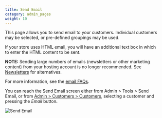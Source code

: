 ```yaml
---
title: Send Email 
category: admin_pages
weight: 10
---
```


This page allows you to send email to your customers. Individual customers may be selected, or pre-defined groupings may be used.

If your store uses HTML email, you will have an additional text box in which to enter the HTML content to be sent. 

**NOTE:** Sending large numbers of emails (newsletters or other marketing content) from your hosting account is no longer recommended. 
See [Newsletters](/user/email/newsletters/) for alternatives. 

For more information, see the [email FAQs](/user/email/).

You can reach the Send Email screen either from Admin > Tools > Send Email, or from [Admin > Customers > Customers](/user/admin_pages/customers/customers/), selecting a customer and pressing the *Email* button. 

![Send Email](/images/send_mail.png)


